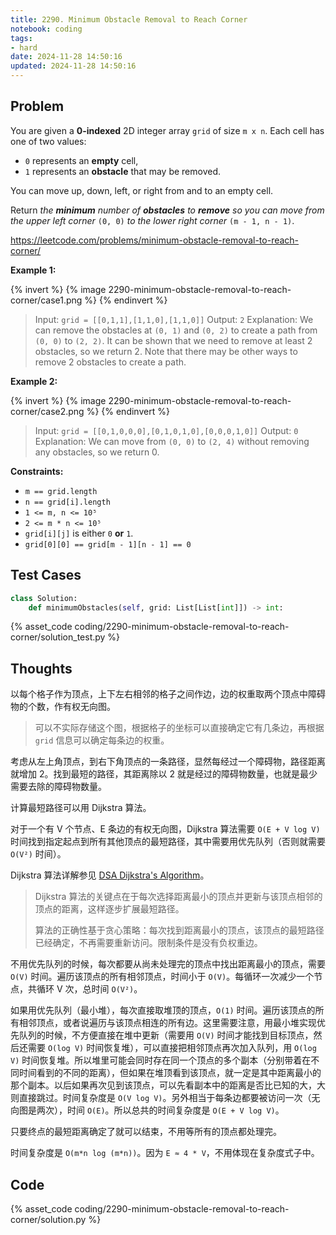 ```yaml
---
title: 2290. Minimum Obstacle Removal to Reach Corner
notebook: coding
tags:
- hard
date: 2024-11-28 14:50:16
updated: 2024-11-28 14:50:16
---
```

## Problem

You are given a **0-indexed** 2D integer array `grid` of size `m x n`. Each cell has one of two values:

- `0` represents an **empty** cell,
- `1` represents an **obstacle** that may be removed.

You can move up, down, left, or right from and to an empty cell.

Return _the **minimum** number of **obstacles** to **remove** so you can move from the upper left corner_ `(0, 0)` _to the lower right corner_ `(m - 1, n - 1)`.

<https://leetcode.com/problems/minimum-obstacle-removal-to-reach-corner/>

**Example 1:**

{% invert %}
{% image 2290-minimum-obstacle-removal-to-reach-corner/case1.png %}
{% endinvert %}

> Input: `grid = [[0,1,1],[1,1,0],[1,1,0]]`
> Output: `2`
> Explanation: We can remove the obstacles at `(0, 1)` and `(0, 2)` to create a path from `(0, 0)` to `(2, 2)`.
> It can be shown that we need to remove at least 2 obstacles, so we return 2.
> Note that there may be other ways to remove 2 obstacles to create a path.

**Example 2:**

{% invert %}
{% image 2290-minimum-obstacle-removal-to-reach-corner/case2.png %}
{% endinvert %}

> Input: `grid = [[0,1,0,0,0],[0,1,0,1,0],[0,0,0,1,0]]`
> Output: `0`
> Explanation: We can move from `(0, 0)` to `(2, 4)` without removing any obstacles, so we return 0.

**Constraints:**

- `m == grid.length`
- `n == grid[i].length`
- `1 <= m, n <= 10⁵`
- `2 <= m * n <= 10⁵`
- `grid[i][j]` is either `0` **or** `1`.
- `grid[0][0] == grid[m - 1][n - 1] == 0`

## Test Cases

``` python
class Solution:
    def minimumObstacles(self, grid: List[List[int]]) -> int:
```

{% asset_code coding/2290-minimum-obstacle-removal-to-reach-corner/solution_test.py %}

## Thoughts

以每个格子作为顶点，上下左右相邻的格子之间作边，边的权重取两个顶点中障碍物的个数，作有权无向图。

> 可以不实际存储这个图，根据格子的坐标可以直接确定它有几条边，再根据 `grid` 信息可以确定每条边的权重。

考虑从左上角顶点，到右下角顶点的一条路径，显然每经过一个障碍物，路径距离就增加 2。找到最短的路径，其距离除以 2 就是经过的障碍物数量，也就是最少需要去除的障碍物数量。

计算最短路径可以用 Dijkstra 算法。

对于一个有 V 个节点、E 条边的有权无向图，Dijkstra 算法需要 `O(E + V log V)` 时间找到指定起点到所有其他顶点的最短路径，其中需要用优先队列（否则就需要 `O(V²)` 时间）。

Dijkstra 算法详解参见 [DSA Dijkstra's Algorithm](https://www.w3schools.com/dsa/dsa_algo_graphs_dijkstra.php)。

> Dijkstra 算法的关键点在于每次选择距离最小的顶点并更新与该顶点相邻的顶点的距离，这样逐步扩展最短路径。
>
> 算法的正确性基于贪心策略：每次找到距离最小的顶点，该顶点的最短路径已经确定，不再需要重新访问。限制条件是没有负权重边。

不用优先队列的时候，每次都要从尚未处理完的顶点中找出距离最小的顶点，需要 `O(V)` 时间。遍历该顶点的所有相邻顶点，时间小于 `O(V)`。每循环一次减少一个节点，共循环 V 次，总时间 `O(V²)`。

如果用优先队列（最小堆），每次直接取堆顶的顶点，`O(1)` 时间。遍历该顶点的所有相邻顶点，或者说遍历与该顶点相连的所有边。这里需要注意，用最小堆实现优先队列的时候，不方便直接在堆中更新（需要用 `O(V)` 时间才能找到目标顶点，然后还需要 `O(log V)` 时间恢复堆），可以直接把相邻顶点再次加入队列，用 `O(log V)` 时间恢复堆。所以堆里可能会同时存在同一个顶点的多个副本（分别带着在不同时间看到的不同的距离），但如果在堆顶看到该顶点，就一定是其中距离最小的那个副本。以后如果再次见到该顶点，可以先看副本中的距离是否比已知的大，大则直接跳过。时间复杂度是 `O(V log V)`。另外相当于每条边都要被访问一次（无向图是两次），时间 `O(E)`。所以总共的时间复杂度是 `O(E + V log V)`。

只要终点的最短距离确定了就可以结束，不用等所有的顶点都处理完。

时间复杂度是 `O(m*n log (m*n))`。因为 `E ≈ 4 * V`，不用体现在复杂度式子中。

## Code

{% asset_code coding/2290-minimum-obstacle-removal-to-reach-corner/solution.py %}
